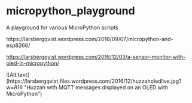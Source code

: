 # micropython_playground
A playground for various MicroPython scripts

<p>
https://larsbergqvist.wordpress.com/2016/09/07/micropython-and-esp8266/
<p>

https://larsbergqvist.wordpress.com/2016/12/03/a-sensor-monitor-with-oled-in-micropython/
<p>
![Alt text](https://larsbergqvist.files.wordpress.com/2016/12/huzzaholedlive.jpg?w=816 "Huzzah with MQTT messages displayed on an OLED with MicroPython")

